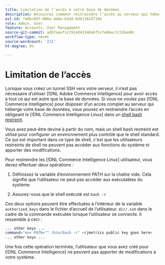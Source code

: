 ```yaml
---
title: Limitation de l’accès à votre base de données
description: Découvrez comment restreindre l’accès au serveur qui héberge votre base de données.
exl-id: 7a0bc0d7-086e-4a6e-b1dd-6db13814710e
role: Admin, User
feature: Accounts, User Management
source-git-commit: adb7aaef1cf914d43348abf5c7e4bec7c51bed0c
workflow-type: tm+mt
source-wordcount: '211'
ht-degree: 0%

---
```


# Limitation de l’accès

Lorsque vous créez un tunnel SSH vers votre serveur, il n’est pas nécessaire d’utiliser [!DNL Adobe Commerce Intelligence] pour avoir accès à tout ce qui est autre que la base de données. Si vous ne voulez pas [!DNL Commerce Intelligence] pour disposer d’un accès complet au serveur qui héberge votre base de données, vous pouvez en restreindre l’accès en obligeant le [!DNL Commerce Intelligence Linux] dans un [shell bash restreint](https://www.gnu.org/software/bash/manual/html_node/The-Restricted-Shell.html).

Vous avez peut-être deviné à partir du nom, mais un shell bash restreint est utilisé pour configurer un environnement plus contrôlé que le shell standard. Ce qui est important dans ce type de shell, c&#39;est que les utilisateurs restreints de shell ne peuvent pas accéder aux fonctions du système ni apporter des modifications.

Pour restreindre les [!DNL Commerce Intelligence Linux] utilisateur, vous devez effectuer deux opérations :

1. Définissez la variable d’environnement PATH sur la chaîne vide. Cela signifie que l’utilisateur ne peut pas accéder aux exécutables du système.

1. Assurez-vous que le shell exécuté est `bash -r`

Ces deux options peuvent être effectuées à l’intérieur de la variable `authorized_keys` dans le fichier d’accueil de l’utilisateur. `dir/.ssh` dans le cadre de la commande exécutée lorsque l’utilisateur se connecte. Il ressemble à ceci :

```bash
... other keys ...
command="env PATH="" /bin/bash -r" <rjmetrics public key goes here>
... other keys ...
```

Une fois cette opération terminée, l’utilisateur que vous avez créé pour [!DNL Commerce Intelligence] ne peuvent pas apporter de modifications à votre système.
